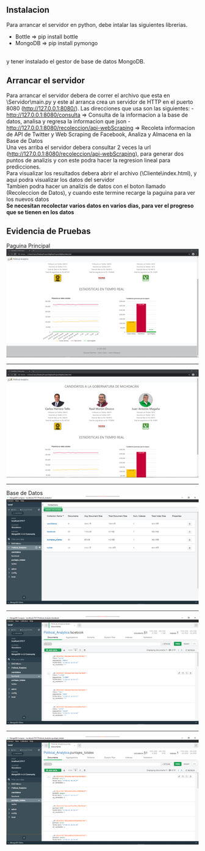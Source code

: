 ## Instalacion
Para arrancar el servidor en python, debe intalar las siguientes librerias.
 - Bottle => pip install bottle
 - MongoDB => pip install pymongo
<br>
y tener instalado el gestor de base de datos MongoDB.

## Arrancar el servidor
Para arrancar el servidor debera de correr el archivo que esta en \Servidor\main.py y este al arranca crea un servidor de HTTP en el puerto 8080 (http://127.0.0.1:8080/). Las direcciones que usa son las siguientes:
    - http://127.0.0.1:8080/consulta => Consulta de la informacion a la base de datos, analisa y regresa la informacion que json
    - http://127.0.0.1:8080/recoleccion/api-webScraping => Recoleta informacion de API de Twitter y Web Scraping de Facebook, Analiza y Almacena en la Base de Datos
<br>
Una ves arriba el servidor debera consultar 2 veces la url (http://127.0.0.1:8080/recoleccion/api-webScraping), para generar dos puntos de analizis y con este podra hacer la regresion lineal para predicciones.
<br>
Para visualizar los resultados debera abrir el archivo (\Cliente\index.html), y aqui podra visualizar los datos del servidor <br>
Tambien podra hacer un analizis de datos con el boton llamado (Recoleccion de Datos), y cuando este termine recarge la paguina para ver los nuevos datos <br>
<strong>Se necesitan recolectar varios datos en varios dias, para ver el progreso que se tienen en los datos</strong>

## Evidencia de Pruebas
Paguina Principal
<img src="Evidencia 02.png" alt="License">
<hr>
<img src="Evidencia 03.png" alt="License">
<hr>
Base de Datos
<img src="BD.png" alt="License">
<hr>
<img src="BD 01.png" alt="License">
<hr>
<img src="BD 02.png" alt="License">
